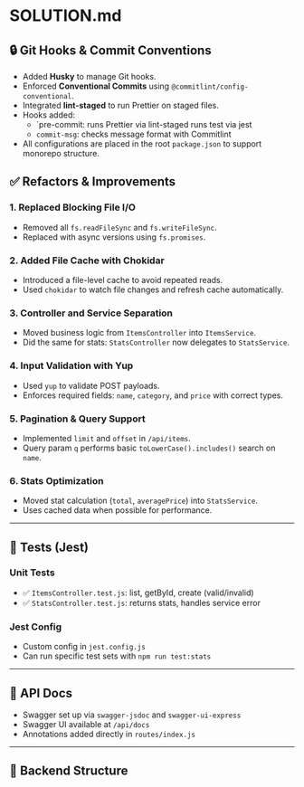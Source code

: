 # SOLUTION.md

## 🔒 Git Hooks & Commit Conventions

- Added **Husky** to manage Git hooks.
- Enforced **Conventional Commits** using `@commitlint/config-conventional`.
- Integrated **lint-staged** to run Prettier on staged files.
- Hooks added:
  - `pre-commit:
    runs Prettier via lint-staged
    runs test via jest
  - `commit-msg`: checks message format with Commitlint
- All configurations are placed in the root `package.json` to support monorepo structure.

## ✅ Refactors & Improvements

### 1. Replaced Blocking File I/O

- Removed all `fs.readFileSync` and `fs.writeFileSync`.
- Replaced with async versions using `fs.promises`.

### 2. Added File Cache with Chokidar

- Introduced a file-level cache to avoid repeated reads.
- Used `chokidar` to watch file changes and refresh cache automatically.

### 3. Controller and Service Separation

- Moved business logic from `ItemsController` into `ItemsService`.
- Did the same for stats: `StatsController` now delegates to `StatsService`.

### 4. Input Validation with Yup

- Used `yup` to validate POST payloads.
- Enforces required fields: `name`, `category`, and `price` with correct types.

### 5. Pagination & Query Support

- Implemented `limit` and `offset` in `/api/items`.
- Query param `q` performs basic `toLowerCase().includes()` search on `name`.

### 6. Stats Optimization

- Moved stat calculation (`total`, `averagePrice`) into `StatsService`.
- Uses cached data when possible for performance.

---

## 🧪 Tests (Jest)

### Unit Tests

- ✅ `ItemsController.test.js`: list, getById, create (valid/invalid)
- ✅ `StatsController.test.js`: returns stats, handles service error

### Jest Config

- Custom config in `jest.config.js`
- Can run specific test sets with `npm run test:stats`

---

## 📄 API Docs

- Swagger set up via `swagger-jsdoc` and `swagger-ui-express`
- Swagger UI available at `/api/docs`
- Annotations added directly in `routes/index.js`

---

## 📁 Backend Structure
